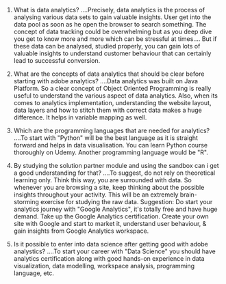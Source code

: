 1. What is data analytics?
....Precisely, data analytics is the process of analysing various data sets to gain valuable insights. User get into the data pool as soon as he open the browser to search something. The concept of data tracking could be overwhelming but as you deep dive you get to know more and more which can be stressful at times.... But if these data can be analysed, studied properly, you can gain lots of valuable insights to understand customer behaviour that can certainly lead to successful conversion.
 
2. What are the concepts of data analytics that should be clear before starting with adobe analytics?
....Data analytics was built on Java Platform. So a clear concept of Object Oriented Programming is really useful to understand the various aspect of data analytics. Also, when its comes to analytics implementation, understanding the website layout, data layers and how to stitch them with correct data makes a huge difference. It helps in variable mapping as well.

3. Which are the programming languages that are needed for analytics?
....To start with "Python" will be the best language as it is straight forward and helps in data visualisation. You can learn Python course thoroughly on Udemy. Another programming language would be "R".

4. By studying the solution partner module and using the sandbox can i get a good understanding for that?
....To suggest, do not rely on theoretical learning only. Think this way, you are surrounded with data. So whenever you are browsing a site, keep thinking about the possible insights throughout your activity. This will be an extremely brain-storming exercise for studying the raw data. 
Suggestion: Do start your analytics journey with "Google Analytics", it's totally free and have huge demand. Take up the Google Analytics certification. Create your own site with Google and start to market it, understand user behaviour, & gain insights from Google Analytics workspace.

5. Is it possible to enter into data science after getting good with adobe analystics?
....To start your career with "Data Science" you should have analytics certification along with good hands-on experience in data visualization, data modelling, workspace analysis, programming language, etc.
